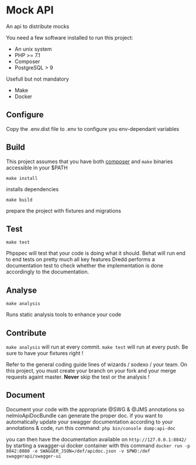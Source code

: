 # Mock API

An api to distribute mocks 

You need a few software installed to run this project:

* An unix system
* PHP >= 7.1
* Composer
* PostgreSQL > 9

Usefull but not mandatory
* Make
* Docker

## Configure

Copy the .env.dist file to .env to configure you env-dependant variables

## Build

This project assumes that you have both [composer](https://getcomposer.org) and `make` binaries accessible in your $PATH

```
make install
```
installs dependencies

```
make build
```
prepare the project with fixtures and migrations

## Test

```
make test
```

Phpspec will test that your code is doing what it should.
Behat will run end to end tests on pretty much all key features
Dredd performs a documentation test to check whether the implementation is done accordingly to the documentation.

## Analyse

```
make analysis
```

Runs static analysis tools to enhance your code

## Contribute

`make analysis` will run at every commit.
`make test` will run at every push. Be sure to have your fixtures right !

Refer to the general coding guide lines of wizards / sodexo / your team.
On this project, you must create your branch on your fork and your merge requests againt master.
__Never__ skip the test or the analysis !

## Document

Document your code with the appropriate @SWG & @JMS annotations so nelmioApiDocBundle can generate the proper doc.
ìf you want to automatically update your swagger documentation according to your annotations & code, run this command:
`php bin/console dump:api-doc`

you can then have the documentation available on 
`http://127.0.0.1:8042/`
by starting a swagger-ui docker container with this command
`docker run -p 8042:8080 -e SWAGGER_JSON=/def/apidoc.json -v $PWD:/def swaggerapi/swagger-ui`

